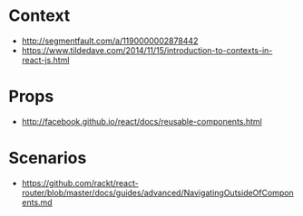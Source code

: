 # Context

 - http://segmentfault.com/a/1190000002878442
 - https://www.tildedave.com/2014/11/15/introduction-to-contexts-in-react-js.html
 
# Props

 - http://facebook.github.io/react/docs/reusable-components.html
 
# Scenarios
 - https://github.com/rackt/react-router/blob/master/docs/guides/advanced/NavigatingOutsideOfComponents.md